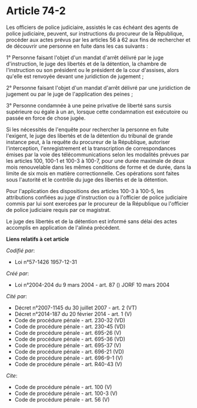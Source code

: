 # Article 74-2

Les officiers de police judiciaire, assistés le cas échéant des agents de police judiciaire, peuvent, sur instructions du
procureur de la République, procéder aux actes prévus par les articles 56 à 62 aux fins de rechercher et de découvrir une
personne en fuite dans les cas suivants : 

1° Personne faisant l'objet d'un mandat d'arrêt délivré par le juge d'instruction, le juge des libertés et de la détention,
la chambre de l'instruction ou son président ou le président de la cour d'assises, alors qu'elle est renvoyée devant une
juridiction de jugement ; 

2° Personne faisant l'objet d'un mandat d'arrêt délivré par une juridiction de jugement ou par le juge de l'application des
peines ; 

3° Personne condamnée à une peine privative de liberté sans sursis supérieure ou égale à un an, lorsque cette condamnation
est exécutoire ou passée en force de chose jugée. 

Si les nécessités de l'enquête pour rechercher la personne en fuite l'exigent, le juge des libertés et de la détention du
tribunal de grande instance peut, à la requête du procureur de la République, autoriser l'interception, l'enregistrement et
la transcription de correspondances émises par la voie des télécommunications selon les modalités prévues par les articles
100, 100-1 et 100-3 à 100-7, pour une durée maximale de deux mois renouvelable dans les mêmes conditions de forme et de
durée, dans la limite de six mois en matière correctionnelle. Ces opérations sont faites sous l'autorité et le contrôle du
juge des libertés et de la détention. 

Pour l'application des dispositions des articles 100-3 à 100-5, les attributions confiées au juge d'instruction ou à
l'officier de police judiciaire commis par lui sont exercées par le procureur de la République ou l'officier de police
judiciaire requis par ce magistrat. 

Le juge des libertés et de la détention est informé sans délai des actes accomplis en application de l'alinéa précédent.

**Liens relatifs à cet article**

_Codifié par_:

  - Loi n°57-1426 1957-12-31

_Créé par_:

  - Loi n°2004-204 du 9 mars 2004 - art. 87 () JORF 10 mars 2004

_Cité par_:

  - Décret n°2007-1145 du 30 juillet 2007 - art. 2 (VT)
  - Décret n°2014-187 du 20 février 2014 - art. 1 (V)
  - Code de procédure pénale - art. 230-32 (VD)
  - Code de procédure pénale - art. 230-45 (VD)
  - Code de procédure pénale - art. 695-26 (V)
  - Code de procédure pénale - art. 695-36 (VD)
  - Code de procédure pénale - art. 695-37 (V)
  - Code de procédure pénale - art. 696-21 (VD)
  - Code de procédure pénale - art. 696-9-1 (V)
  - Code de procédure pénale - art. R40-43 (V)

_Cite_:

  - Code de procédure pénale - art. 100 (V)
  - Code de procédure pénale - art. 100-3 (V)
  - Code de procédure pénale - art. 56 (V)
